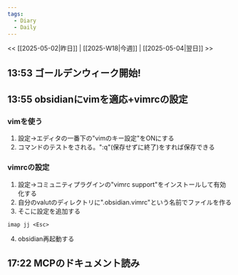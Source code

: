 ```yaml
---
tags:
  - Diary
  - Daily
---
```

<< [[2025-05-02|昨日]]  | [[2025-W18|今週]] |  [[2025-05-04|翌日]] >>
##  13:53 ゴールデンウィーク開始!

##  13:55 obsidianにvimを適応+vimrcの設定
### vimを使う
1.  設定→エディタの一番下の"vimのキー設定"をONにする
2.  コマンドのテストをされる。":q"(保存せずに終了)をすれば保存できる

### vimrcの設定
1. 設定→コミュニティプラグインの"vimrc support"をインストールして有効化する
2. 自分のvalutのディレクトリに".obsidian.vimrc"という名前でファイルを作る
3. そこに設定を追加する
```shell
imap jj <Esc>
```
4. obsidian再起動する

##  17:22 MCPのドキュメント読み
